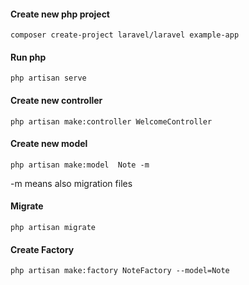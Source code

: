 
#### Create new php project

```
composer create-project laravel/laravel example-app
```
#### Run php

```
php artisan serve
```

#### Create new controller

 ```
 php artisan make:controller WelcomeController
 ``` 

#### Create new model

```
php artisan make:model  Note -m
```

-m means also migration files

#### Migrate

```
php artisan migrate
```

#### Create Factory

```
php artisan make:factory NoteFactory --model=Note
```